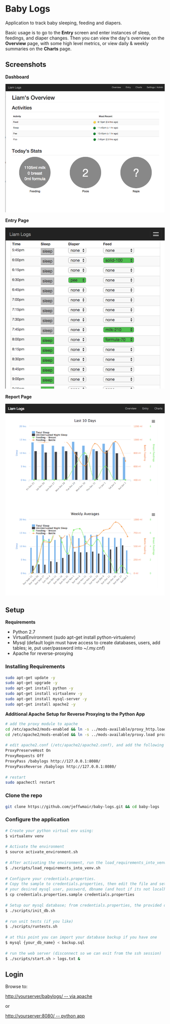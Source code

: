 # Baby Logs
Application to track baby sleeping, feeding and diapers.

Basic usage is to go to the **Entry** screen and enter instances of sleep, feedings, and diaper changes.  Then you can view the day's overview on the **Overview** page, with some high level metrics, or view daily & weekly summaries on the **Charts** page.

## Screenshots

**Dashboard**

![Alt text](/docs/DashboardPage.png)

**Entry Page**

![Alt text](/docs/EntryPage.png)

**Report Page**

![Alt text](/docs/ReportPage.png)

## Setup

**Requirements**

* Python 2.7
* VirtualEnvironment (sudo apt-get install python-virtualenv)
* Mysql (default login must have access to create databases, users, add tables; ie, put user/password into ~/.my.cnf)
* Apache for reverse-proxying

### Installing Requirements
```bash
sudo apt-get update -y
sudo apt-get upgrade -y
sudo apt-get install python -y
sudo apt-get install virtualenv -y
sudo apt-get install mysql-server -y
sudo apt-get install apache2 -y
```

**Additional Apache Setup for Reverse Proxying to the Python App**

```bash
# add the proxy module to apache
cd /etc/apache2/mods-enabled && ln -s ../mods-available/proxy_http.load proxy_http.load
cd /etc/apache2/mods-enabled && ln -s ../mods-available/proxy.load proxy.load

# edit apache2.conf (/etc/apache2/apache2.conf), and add the following (replace babylogs with whatever directory you want; ie, http://server/babylogs/):
ProxyPreserveHost On
ProxyRequests Off
ProxyPass /babylogs http://127.0.0.1:8080/
ProxyPassReverse /babylogs http://127.0.0.1:8080/

# restart
sudo apachectl restart
```

### Clone the repo

```bash
git clone https://github.com/jeffwmair/baby-logs.git && cd baby-logs
```

### Configure the application

```bash
# Create your python virtual env using:
$ virtualenv venv

# Activate the environment
$ source activate_environment.sh

# After activating the environment, run the load_requirements_into_venv script.
$ ./scripts/load_requirements_into_venv.sh

# Configure your credentials.properties.
# Copy the sample to credentials.properties, then edit the file and set
# your desired mysql user, password, dbname (and host if its not localhost)
$ cp credentials.properties.sample credentials.properties

# Setup our mysql database; from credentials.properties, the provided dbname will be created; user will be created and assigned to the db
$ ./scripts/init_db.sh

# run unit tests (if you like)
$ ./scripts/runtests.sh     

# at this point you can import your database backup if you have one
$ mysql {your_db_name} < backup.sql

# run the web server (disconnect so we can exit from the ssh session)
$ ./scripts/start.sh > logs.txt &
```

## Login
Browse to:

[http://yourserver/babylogs/ -- via apache](http://yourserver/babylogs/)

or

[http://yourserver:8080/ -- python app](http://yourserver:8080/)
